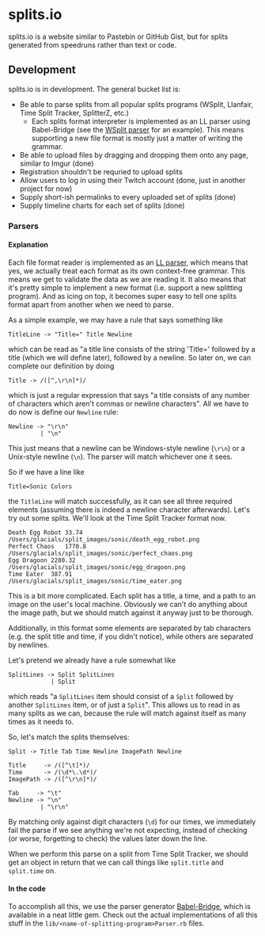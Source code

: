 # splits.io

splits.io is a website similar to Pastebin or GitHub Gist, but for splits
generated from speedruns rather than text or code.

## Development

splits.io is in development. The general bucket list is:

* Be able to parse splits from all popular splits programs (WSplit, Llanfair,
  Time Split Tracker, SplitterZ, etc.)
  * Each splits format interpreter is implemented as an LL parser using
    Babel-Bridge (see the [WSplit parser][1] for an example). This means
    supporting a new file format is mostly just a matter of writing the
    grammar.
* Be able to upload files by dragging and dropping them onto any page, similar
  to Imgur (done)
* Registration shouldn't be requried to upload splits
* Allow users to log in using their Twitch account (done, just in another
  project for now)
* Supply short-ish permalinks to every uploaded set of splits (done)
* Supply timeline charts for each set of splits (done)

### Parsers

#### Explanation

Each file format reader is implemented as an [LL parser][2], which means that
yes, we actually treat each format as its own context-free grammar. This means
we get to validate the data as we are reading it. It also means that it's pretty
simple to implement a new format (i.e. support a new splitting program). And as
icing on top, it becomes super easy to tell one splits format apart from
another when we need to parse.

As a simple example, we may have a rule that says something like

    TitleLine -> "Title=" Title Newline

which can be read as "a title line consists of the string 'Title=' followed by
a title (which we will define later), followed by a newline. So later on, we can
complete our definition by doing

    Title -> /([^,\r\n]*)/

which is just a regular expression that says "a title consists of any number of
characters which aren't commas or newline characters". All we have to do now is
define our `Newline` rule:

    Newline -> "\r\n"
             | "\n"

This just means that a newline can be Windows-style newline (`\r\n`) or a
Unix-style newline (`\n`). The parser will match whichever one it sees.

So if we have a line like

    Title=Sonic Colors

the `TitleLine` will match successfully, as it can see all three required
elements (assuming there is indeed a newline character afterwards). Let's try
out some splits. We'll look at the Time Split Tracker format now.

    Death Egg Robot	33.74
    /Users/glacials/split_images/sonic/death_egg_robot.png
    Perfect Chaos	1770.8
    /Users/glacials/split_images/sonic/perfect_chaos.png
    Egg Dragoon	2280.32
    /Users/glacials/split_images/sonic/egg_dragoon.png
    Time Eater	387.91
    /Users/glacials/split_images/sonic/time_eater.png

This is a bit more complicated. Each split has a title, a time, and a path to an
image on the user's local machine. Obviously we can't do anything about the
image path, but we should match against it anyway just to be thorough.

Additionally, in this format some elements are separated by tab characters
(e.g. the split title and time, if you didn't notice), while others are
separated by newlines.

Let's pretend we already have a rule somewhat like

    SplitLines -> Split SplitLines
                | Split

which reads "a `SplitLines` item should consist of a `Split` followed by another
`SplitLines` item, or of just a `Split`". This allows us to read in as many
splits as we can, because the rule will match against itself as many times as it
needs to.

So, let's match the splits themselves:

    Split -> Title Tab Time Newline ImagePath Newline

    Title     -> /([^\t]*)/
    Time      -> /(\d*\.\d*)/
    ImagePath -> /([^\r\n]*)/

    Tab     -> "\t"
    Newline -> "\n"
             | "\r\n"

By matching only against digit characters (`\d`) for our times, we immediately
fail the parse if we see anything we're not expecting, instead of checking (or
worse, forgetting to check) the values later down the line.

When we perform this parse on a split from Time Split Tracker, we should get an
object in return that we can call things like `split.title` and `split.time` on.

#### In the code

To accomplish all this, we use the parser generator [Babel-Bridge][3], which is
available in a neat little gem. Check out the actual implementations of all this
stuff in the `lib/<name-of-splitting-program>Parser.rb` files.

[1]: https://github.com/skoh-fley/splits.io/blob/master/lib/wsplit_parser.rb
[2]: http://en.wikipedia.org/wiki/LL_parser
[3]: https://github.com/shanebdavis/Babel-Bridge
